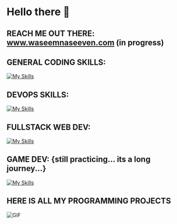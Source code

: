 # Hello there 👋

## REACH ME OUT THERE: www.waseemnaseeven.com (in progress)

## GENERAL CODING SKILLS:

[![My Skills](https://skillicons.dev/icons?i=bash,c,cpp,py,js,ts)](https://skillicons.dev)

## DEVOPS SKILLS:

[![My Skills](https://skillicons.dev/icons?i=aws,docker,kubernetes,postgres,ansible,elasticsearch)](https://skillicons.dev)

## FULLSTACK WEB DEV:

[![My Skills](https://skillicons.dev/icons?i=vite,react,bootstrap,nodejs,nestjs,prisma)](https://skillicons.dev)

## GAME DEV: {still practicing... its a long journey...}

[![My Skills](https://skillicons.dev/icons?i=unreal,cpp)](https://skillicons.dev) 

## HERE IS ALL MY PROGRAMMING PROJECTS 

![GIF](https://giphy.com/embed/wyyd8d9IPry3qOBW4W)
